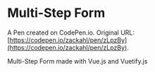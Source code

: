 # Multi-Step Form

A Pen created on CodePen.io. Original URL: [https://codepen.io/zackahl/pen/zLpzBy](https://codepen.io/zackahl/pen/zLpzBy).

Multi-Step Form made with Vue.js and Vuetify.js
